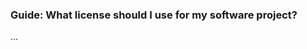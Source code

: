 <div class="panel panel-info">
    <div class="panel-heading">
        <h3 class="panel-title"><i class="octicon octicon-megaphone"></i> Guide: What license should I use for my software project?</h3>
    </div>
    <div class="panel-body">
        <p>...</p>
    </div>
    <!--<div class="panel-footer">
        <i class="octicon octicon-comment-discussion"></i> Do you know typical frameworks for other languages used in open source development?
    </div>-->
</div>

